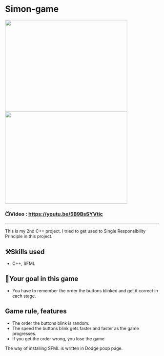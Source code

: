 # Simon-game

<img src="https://user-images.githubusercontent.com/67142421/148685520-cf23172d-391c-432a-8177-c321fadd1316.png" width="400" height="300">
<img src="https://user-images.githubusercontent.com/67142421/148685526-47106084-adbd-4bfd-a15f-26246d82b6c7.png" width="400" height="300">

### 📺Video : https://youtu.be/5B9BsSYVtic
---
This is my 2nd C++ project. I tried to get used to Single Responsibility Principle in this project.

## ⚒️Skills used
* C++, SFML

## 🥅Your goal in this game
* You have to remember the order the buttons blinked and get it correct in each stage.

## Game rule, features
* The order the buttons blink is random.
* The speed the buttons blink gets faster and faster as the game progresses.
* If you get the order wrong, you lose the game

The way of installing SFML is written in Dodge poop page.
